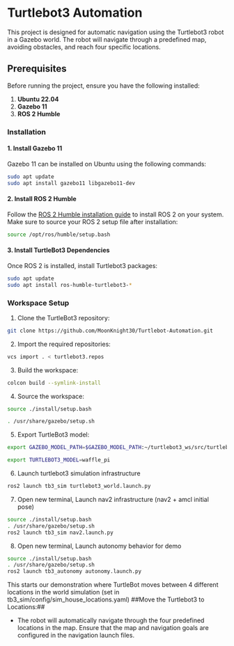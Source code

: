 
# Turtlebot3 Automation

This project is designed for automatic navigation using the Turtlebot3 robot in a Gazebo world. The robot will navigate through a predefined map, avoiding obstacles, and reach four specific locations.

## Prerequisites

Before running the project, ensure you have the following installed:

1. **Ubuntu 22.04**  
2. **Gazebo 11**  
3. **ROS 2 Humble**

### Installation

#### 1. Install Gazebo 11
Gazebo 11 can be installed on Ubuntu using the following commands:

```bash
sudo apt update
sudo apt install gazebo11 libgazebo11-dev
```

#### 2. Install ROS 2 Humble
Follow the [ROS 2 Humble installation guide](https://docs.ros.org/en/humble/Installation/Ubuntu-Install-Debians.html) to install ROS 2 on your system. Make sure to source your ROS 2 setup file after installation:

```bash
source /opt/ros/humble/setup.bash
```

#### 3. Install TurtleBot3 Dependencies
Once ROS 2 is installed, install Turtlebot3 packages:

```bash
sudo apt update
sudo apt install ros-humble-turtlebot3-*
```

### Workspace Setup


1. Clone the TurtleBot3 repository:

```bash
git clone https://github.com/MoonKnight30/Turtlebot-Automation.git
```

2. Import the required repositories:

```bash
vcs import . < turtlebot3.repos
```

3. Build the workspace:

```bash
colcon build --symlink-install
```

4. Source the workspace:

```bash
source ./install/setup.bash

. /usr/share/gazebo/setup.sh
```

5. Export TurtleBot3 model:

```bash
export GAZEBO_MODEL_PATH=$GAZEBO_MODEL_PATH:~/turtlebot3_ws/src/turtlebot3/turtlebot3_simulations/turtlebot3_gazebo/models

export TURTLEBOT3_MODEL=waffle_pi
```

6. Launch turtlebot3 simulation infrastructure

```bash
ros2 launch tb3_sim turtlebot3_world.launch.py
```

7. Open new terminal, Launch nav2 infrastructure (nav2 + amcl initial pose)

```bash
source ./install/setup.bash
. /usr/share/gazebo/setup.sh
ros2 launch tb3_sim nav2.launch.py
```

8. Open new terminal, Launch autonomy behavior for demo

```bash
source ./install/setup.bash
. /usr/share/gazebo/setup.sh
ros2 launch tb3_autonomy autonomy.launch.py
```
This starts our demonstration where TurtleBot moves between 4 different locations in the world simulation (set in tb3_sim/config/sim_house_locations.yaml)
##Move the Turtlebot3 to Locations:##
   - The robot will automatically navigate through the four predefined locations in the map. Ensure that the map and navigation goals are configured in the navigation launch files.






